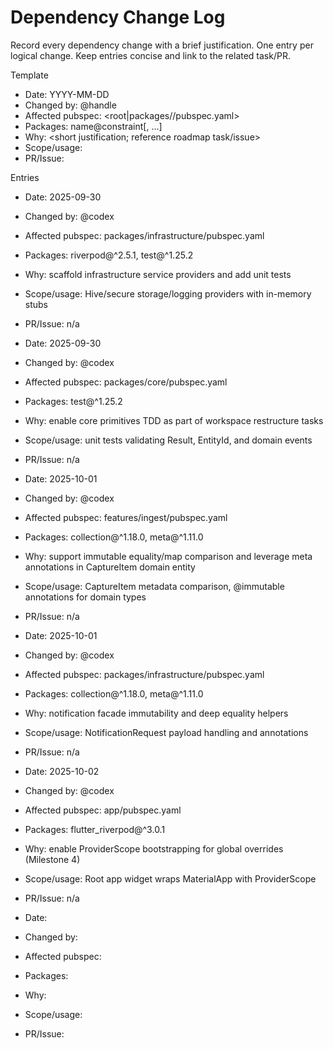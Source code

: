 # Dependency Change Log

Record every dependency change with a brief justification. One entry per logical change. Keep entries concise and link to the related task/PR.

Template

- Date: YYYY-MM-DD
- Changed by: @handle
- Affected pubspec: <root|packages/<name>/pubspec.yaml>
- Packages: name@constraint[, ...]
- Why: <short justification; reference roadmap task/issue>
- Scope/usage: <where used>
- PR/Issue: <link>

Entries

- Date: 2025-09-30
- Changed by: @codex
- Affected pubspec: packages/infrastructure/pubspec.yaml
- Packages: riverpod@^2.5.1, test@^1.25.2
- Why: scaffold infrastructure service providers and add unit tests
- Scope/usage: Hive/secure storage/logging providers with in-memory stubs
- PR/Issue: n/a

- Date: 2025-09-30
- Changed by: @codex
- Affected pubspec: packages/core/pubspec.yaml
- Packages: test@^1.25.2
- Why: enable core primitives TDD as part of workspace restructure tasks
- Scope/usage: unit tests validating Result, EntityId, and domain events
- PR/Issue: n/a

- Date: 2025-10-01
- Changed by: @codex
- Affected pubspec: features/ingest/pubspec.yaml
- Packages: collection@^1.18.0, meta@^1.11.0
- Why: support immutable equality/map comparison and leverage meta annotations in CaptureItem domain entity
- Scope/usage: CaptureItem metadata comparison, @immutable annotations for domain types
- PR/Issue: n/a

- Date: 2025-10-01
- Changed by: @codex
- Affected pubspec: packages/infrastructure/pubspec.yaml
- Packages: collection@^1.18.0, meta@^1.11.0
- Why: notification facade immutability and deep equality helpers
- Scope/usage: NotificationRequest payload handling and annotations
- PR/Issue: n/a

- Date: 2025-10-02
- Changed by: @codex
- Affected pubspec: app/pubspec.yaml
- Packages: flutter_riverpod@^3.0.1
- Why: enable ProviderScope bootstrapping for global overrides (Milestone 4)
- Scope/usage: Root app widget wraps MaterialApp with ProviderScope
- PR/Issue: n/a

- Date:
- Changed by:
- Affected pubspec:
- Packages:
- Why:
- Scope/usage:
- PR/Issue:
